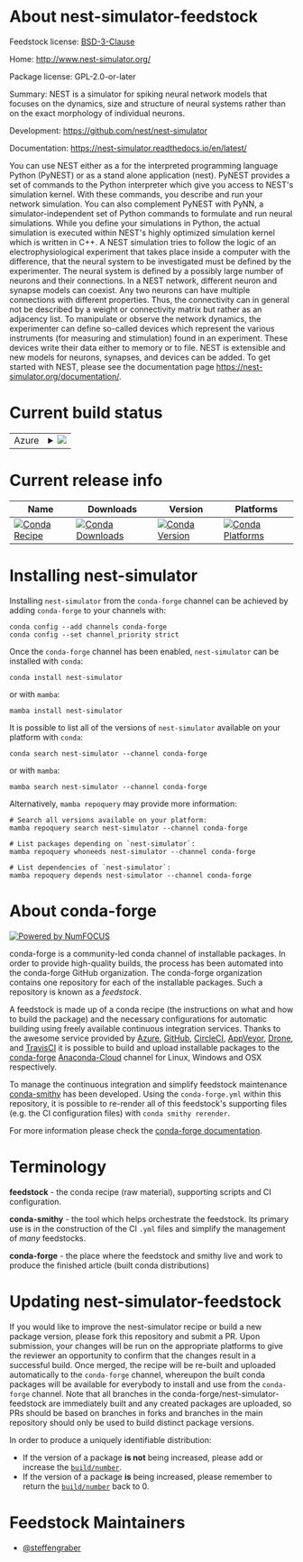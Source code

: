 About nest-simulator-feedstock
==============================

Feedstock license: [BSD-3-Clause](https://github.com/conda-forge/nest-simulator-feedstock/blob/main/LICENSE.txt)

Home: http://www.nest-simulator.org/

Package license: GPL-2.0-or-later

Summary: NEST is a simulator for spiking neural network models that focuses on the dynamics, size and structure of neural
systems rather than on the exact morphology of individual neurons.


Development: https://github.com/nest/nest-simulator

Documentation: https://nest-simulator.readthedocs.io/en/latest/

You can use NEST either as a for the interpreted programming language Python (PyNEST) or as a stand alone
application (nest). PyNEST provides a set of commands to the Python interpreter which give you access to NEST's
simulation kernel. With these commands, you describe and run your network simulation. You can also complement
PyNEST with PyNN, a simulator-independent set of Python commands to formulate and run neural simulations. While
you define your simulations in Python, the actual simulation is executed within NEST's highly optimized
simulation kernel which is written in C++. A NEST simulation tries to follow the logic of an
electrophysiological experiment that takes place inside a computer with the difference, that the neural system
to be investigated must be defined by the experimenter. The neural system is defined by a possibly large number
of neurons and their connections. In a NEST network, different neuron and synapse models can coexist. Any two
neurons can have multiple connections with different properties. Thus, the connectivity can in general not
be described by a weight or connectivity matrix but rather as an adjacency list. To manipulate or observe the
network dynamics, the experimenter can define so-called devices which represent the various instruments (for
measuring and stimulation) found in an experiment. These devices write their data either to memory or to file.
NEST is extensible and new models for neurons, synapses, and devices can be added. To get started with NEST,
please see the documentation page <https://nest-simulator.org/documentation/>.


Current build status
====================


<table>
    
  <tr>
    <td>Azure</td>
    <td>
      <details>
        <summary>
          <a href="https://dev.azure.com/conda-forge/feedstock-builds/_build/latest?definitionId=6582&branchName=main">
            <img src="https://dev.azure.com/conda-forge/feedstock-builds/_apis/build/status/nest-simulator-feedstock?branchName=main">
          </a>
        </summary>
        <table>
          <thead><tr><th>Variant</th><th>Status</th></tr></thead>
          <tbody><tr>
              <td>linux_64_numpy1.21python3.10.____cpython</td>
              <td>
                <a href="https://dev.azure.com/conda-forge/feedstock-builds/_build/latest?definitionId=6582&branchName=main">
                  <img src="https://dev.azure.com/conda-forge/feedstock-builds/_apis/build/status/nest-simulator-feedstock?branchName=main&jobName=linux&configuration=linux%20linux_64_numpy1.21python3.10.____cpython" alt="variant">
                </a>
              </td>
            </tr><tr>
              <td>linux_64_numpy1.21python3.8.____cpython</td>
              <td>
                <a href="https://dev.azure.com/conda-forge/feedstock-builds/_build/latest?definitionId=6582&branchName=main">
                  <img src="https://dev.azure.com/conda-forge/feedstock-builds/_apis/build/status/nest-simulator-feedstock?branchName=main&jobName=linux&configuration=linux%20linux_64_numpy1.21python3.8.____cpython" alt="variant">
                </a>
              </td>
            </tr><tr>
              <td>linux_64_numpy1.21python3.9.____cpython</td>
              <td>
                <a href="https://dev.azure.com/conda-forge/feedstock-builds/_build/latest?definitionId=6582&branchName=main">
                  <img src="https://dev.azure.com/conda-forge/feedstock-builds/_apis/build/status/nest-simulator-feedstock?branchName=main&jobName=linux&configuration=linux%20linux_64_numpy1.21python3.9.____cpython" alt="variant">
                </a>
              </td>
            </tr><tr>
              <td>linux_64_numpy1.23python3.11.____cpython</td>
              <td>
                <a href="https://dev.azure.com/conda-forge/feedstock-builds/_build/latest?definitionId=6582&branchName=main">
                  <img src="https://dev.azure.com/conda-forge/feedstock-builds/_apis/build/status/nest-simulator-feedstock?branchName=main&jobName=linux&configuration=linux%20linux_64_numpy1.23python3.11.____cpython" alt="variant">
                </a>
              </td>
            </tr><tr>
              <td>osx_64_numpy1.21python3.10.____cpython</td>
              <td>
                <a href="https://dev.azure.com/conda-forge/feedstock-builds/_build/latest?definitionId=6582&branchName=main">
                  <img src="https://dev.azure.com/conda-forge/feedstock-builds/_apis/build/status/nest-simulator-feedstock?branchName=main&jobName=osx&configuration=osx%20osx_64_numpy1.21python3.10.____cpython" alt="variant">
                </a>
              </td>
            </tr><tr>
              <td>osx_64_numpy1.21python3.8.____cpython</td>
              <td>
                <a href="https://dev.azure.com/conda-forge/feedstock-builds/_build/latest?definitionId=6582&branchName=main">
                  <img src="https://dev.azure.com/conda-forge/feedstock-builds/_apis/build/status/nest-simulator-feedstock?branchName=main&jobName=osx&configuration=osx%20osx_64_numpy1.21python3.8.____cpython" alt="variant">
                </a>
              </td>
            </tr><tr>
              <td>osx_64_numpy1.21python3.9.____cpython</td>
              <td>
                <a href="https://dev.azure.com/conda-forge/feedstock-builds/_build/latest?definitionId=6582&branchName=main">
                  <img src="https://dev.azure.com/conda-forge/feedstock-builds/_apis/build/status/nest-simulator-feedstock?branchName=main&jobName=osx&configuration=osx%20osx_64_numpy1.21python3.9.____cpython" alt="variant">
                </a>
              </td>
            </tr><tr>
              <td>osx_64_numpy1.23python3.11.____cpython</td>
              <td>
                <a href="https://dev.azure.com/conda-forge/feedstock-builds/_build/latest?definitionId=6582&branchName=main">
                  <img src="https://dev.azure.com/conda-forge/feedstock-builds/_apis/build/status/nest-simulator-feedstock?branchName=main&jobName=osx&configuration=osx%20osx_64_numpy1.23python3.11.____cpython" alt="variant">
                </a>
              </td>
            </tr><tr>
              <td>osx_arm64_numpy1.21python3.10.____cpython</td>
              <td>
                <a href="https://dev.azure.com/conda-forge/feedstock-builds/_build/latest?definitionId=6582&branchName=main">
                  <img src="https://dev.azure.com/conda-forge/feedstock-builds/_apis/build/status/nest-simulator-feedstock?branchName=main&jobName=osx&configuration=osx%20osx_arm64_numpy1.21python3.10.____cpython" alt="variant">
                </a>
              </td>
            </tr><tr>
              <td>osx_arm64_numpy1.21python3.8.____cpython</td>
              <td>
                <a href="https://dev.azure.com/conda-forge/feedstock-builds/_build/latest?definitionId=6582&branchName=main">
                  <img src="https://dev.azure.com/conda-forge/feedstock-builds/_apis/build/status/nest-simulator-feedstock?branchName=main&jobName=osx&configuration=osx%20osx_arm64_numpy1.21python3.8.____cpython" alt="variant">
                </a>
              </td>
            </tr><tr>
              <td>osx_arm64_numpy1.21python3.9.____cpython</td>
              <td>
                <a href="https://dev.azure.com/conda-forge/feedstock-builds/_build/latest?definitionId=6582&branchName=main">
                  <img src="https://dev.azure.com/conda-forge/feedstock-builds/_apis/build/status/nest-simulator-feedstock?branchName=main&jobName=osx&configuration=osx%20osx_arm64_numpy1.21python3.9.____cpython" alt="variant">
                </a>
              </td>
            </tr><tr>
              <td>osx_arm64_numpy1.23python3.11.____cpython</td>
              <td>
                <a href="https://dev.azure.com/conda-forge/feedstock-builds/_build/latest?definitionId=6582&branchName=main">
                  <img src="https://dev.azure.com/conda-forge/feedstock-builds/_apis/build/status/nest-simulator-feedstock?branchName=main&jobName=osx&configuration=osx%20osx_arm64_numpy1.23python3.11.____cpython" alt="variant">
                </a>
              </td>
            </tr>
          </tbody>
        </table>
      </details>
    </td>
  </tr>
</table>

Current release info
====================

| Name | Downloads | Version | Platforms |
| --- | --- | --- | --- |
| [![Conda Recipe](https://img.shields.io/badge/recipe-nest--simulator-green.svg)](https://anaconda.org/conda-forge/nest-simulator) | [![Conda Downloads](https://img.shields.io/conda/dn/conda-forge/nest-simulator.svg)](https://anaconda.org/conda-forge/nest-simulator) | [![Conda Version](https://img.shields.io/conda/vn/conda-forge/nest-simulator.svg)](https://anaconda.org/conda-forge/nest-simulator) | [![Conda Platforms](https://img.shields.io/conda/pn/conda-forge/nest-simulator.svg)](https://anaconda.org/conda-forge/nest-simulator) |

Installing nest-simulator
=========================

Installing `nest-simulator` from the `conda-forge` channel can be achieved by adding `conda-forge` to your channels with:

```
conda config --add channels conda-forge
conda config --set channel_priority strict
```

Once the `conda-forge` channel has been enabled, `nest-simulator` can be installed with `conda`:

```
conda install nest-simulator
```

or with `mamba`:

```
mamba install nest-simulator
```

It is possible to list all of the versions of `nest-simulator` available on your platform with `conda`:

```
conda search nest-simulator --channel conda-forge
```

or with `mamba`:

```
mamba search nest-simulator --channel conda-forge
```

Alternatively, `mamba repoquery` may provide more information:

```
# Search all versions available on your platform:
mamba repoquery search nest-simulator --channel conda-forge

# List packages depending on `nest-simulator`:
mamba repoquery whoneeds nest-simulator --channel conda-forge

# List dependencies of `nest-simulator`:
mamba repoquery depends nest-simulator --channel conda-forge
```


About conda-forge
=================

[![Powered by
NumFOCUS](https://img.shields.io/badge/powered%20by-NumFOCUS-orange.svg?style=flat&colorA=E1523D&colorB=007D8A)](https://numfocus.org)

conda-forge is a community-led conda channel of installable packages.
In order to provide high-quality builds, the process has been automated into the
conda-forge GitHub organization. The conda-forge organization contains one repository
for each of the installable packages. Such a repository is known as a *feedstock*.

A feedstock is made up of a conda recipe (the instructions on what and how to build
the package) and the necessary configurations for automatic building using freely
available continuous integration services. Thanks to the awesome service provided by
[Azure](https://azure.microsoft.com/en-us/services/devops/), [GitHub](https://github.com/),
[CircleCI](https://circleci.com/), [AppVeyor](https://www.appveyor.com/),
[Drone](https://cloud.drone.io/welcome), and [TravisCI](https://travis-ci.com/)
it is possible to build and upload installable packages to the
[conda-forge](https://anaconda.org/conda-forge) [Anaconda-Cloud](https://anaconda.org/)
channel for Linux, Windows and OSX respectively.

To manage the continuous integration and simplify feedstock maintenance
[conda-smithy](https://github.com/conda-forge/conda-smithy) has been developed.
Using the ``conda-forge.yml`` within this repository, it is possible to re-render all of
this feedstock's supporting files (e.g. the CI configuration files) with ``conda smithy rerender``.

For more information please check the [conda-forge documentation](https://conda-forge.org/docs/).

Terminology
===========

**feedstock** - the conda recipe (raw material), supporting scripts and CI configuration.

**conda-smithy** - the tool which helps orchestrate the feedstock.
                   Its primary use is in the construction of the CI ``.yml`` files
                   and simplify the management of *many* feedstocks.

**conda-forge** - the place where the feedstock and smithy live and work to
                  produce the finished article (built conda distributions)


Updating nest-simulator-feedstock
=================================

If you would like to improve the nest-simulator recipe or build a new
package version, please fork this repository and submit a PR. Upon submission,
your changes will be run on the appropriate platforms to give the reviewer an
opportunity to confirm that the changes result in a successful build. Once
merged, the recipe will be re-built and uploaded automatically to the
`conda-forge` channel, whereupon the built conda packages will be available for
everybody to install and use from the `conda-forge` channel.
Note that all branches in the conda-forge/nest-simulator-feedstock are
immediately built and any created packages are uploaded, so PRs should be based
on branches in forks and branches in the main repository should only be used to
build distinct package versions.

In order to produce a uniquely identifiable distribution:
 * If the version of a package **is not** being increased, please add or increase
   the [``build/number``](https://docs.conda.io/projects/conda-build/en/latest/resources/define-metadata.html#build-number-and-string).
 * If the version of a package **is** being increased, please remember to return
   the [``build/number``](https://docs.conda.io/projects/conda-build/en/latest/resources/define-metadata.html#build-number-and-string)
   back to 0.

Feedstock Maintainers
=====================

* [@steffengraber](https://github.com/steffengraber/)


<!-- dummy commit to enable rerendering -->

